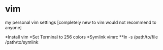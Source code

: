 # vim
my personal vim settings [completely new to vim would not recommend to anyone]


*Install vim
*Set Terminal to 256 colors
*Symlink vimrc
**ln -s /path/to/file /path/to/symlink
